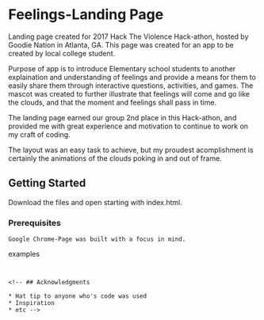 
# Feelings-Landing Page

Landing page created for 2017 Hack The Violence Hack-athon, hosted by Goodie Nation in Atlanta, GA. This page was created for an app to be created by local college student.

Purpose of app is to introduce Elementary school students to another explaination and understanding of feelings and provide a means for them to easily share them through interactive questions, activities, and games. The mascot was created to further illustrate that feelings will come and go like the clouds, and that the moment and feelings shall pass in time. 

The landing page earned our group 2nd place in this Hack-athon, and provided me with great experience and motivation to continue to work on my craft of coding.

The layout was an easy task to achieve, but my proudest acomplishment is certainly the animations of the clouds poking in and out of frame. 

## Getting Started

Download the files and open starting with index.html.

### Prerequisites
```
Google Chrome-Page was built with a focus in mind. 

```
examples
```


<!-- ## Acknowledgments

* Hat tip to anyone who's code was used
* Inspiration
* etc -->
